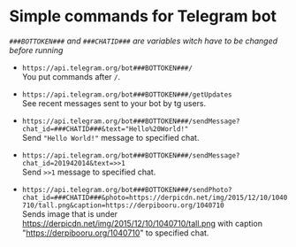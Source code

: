 # Simple commands for Telegram bot

_`###BOTTOKEN###` and `###CHATID###` are variables witch have to be changed before running_

* `https://api.telegram.org/bot###BOTTOKEN###/`  
	You put commands after `/`.

* `https://api.telegram.org/bot###BOTTOKEN###/getUpdates`  
	See recent messages sent to your bot by tg users.

* `https://api.telegram.org/bot###BOTTOKEN###/sendMessage?chat_id=###CHATID###&text="Hello%20World!"`  
	Send `"Hello World!"` message to specified chat.

* `https://api.telegram.org/bot###BOTTOKEN###/sendMessage?chat_id=201942014&text=>>1`  
	Send `>>1` message to specified chat.

* `https://api.telegram.org/bot###BOTTOKEN###/sendPhoto?chat_id=###CHATID###&photo=https://derpicdn.net/img/2015/12/10/1040710/tall.png&caption=https://derpibooru.org/1040710`  
	Sends image that is under https://derpicdn.net/img/2015/12/10/1040710/tall.png with caption "https://derpibooru.org/1040710" to specified chat.
